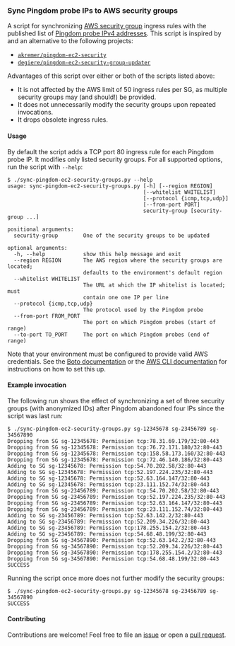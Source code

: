 ### Sync Pingdom probe IPs to AWS security groups

A script for synchronizing [AWS security
group](https://docs.aws.amazon.com/opsworks/latest/userguide/best-practices-groups.html)
ingress rules with the published list of [Pingdom probe IPv4
addresses](https://my.pingdom.com/probes/ipv4).  This script is inspired by and
an alternative to the following projects:
- [`akremer/pingdom-ec2-security`](https://github.com/akremer/pingdom-ec2-security)
- [`degiere/pingdom-ec2-security-group-updater`](https://github.com/degiere/pingdom-ec2-security-group-updater)

Advantages of this script over either or both of the scripts listed above:
- It is not affected by the AWS limit of 50 ingress rules per SG, as multiple
  security groups may (and should!) be provided.
- It does not unnecessarily modify the security groups upon repeated
  invocations.
- It drops obsolete ingress rules.

#### Usage

By default the script adds a TCP port 80 ingress rule for each Pingdom probe
IP. It modifies only listed security groups. For all supported options, run the
script with `--help`:

```
$ ./sync-pingdom-ec2-security-groups.py --help
usage: sync-pingdom-ec2-security-groups.py [-h] [--region REGION]
                                           [--whitelist WHITELIST]
                                           [--protocol {icmp,tcp,udp}]
                                           [--from-port PORT]
                                           security-group [security-group ...]

positional arguments:
  security-group        One of the security groups to be updated

optional arguments:
  -h, --help            show this help message and exit
  --region REGION       The AWS region where the security groups are located;
                        defaults to the environment's default region
  --whitelist WHITELIST
                        The URL at which the IP whitelist is located; must
                        contain one one IP per line
  --protocol {icmp,tcp,udp}
                        The protocol used by the Pingdom probe
  --from-port FROM_PORT
                        The port on which Pingdom probes (start of range)
  --to-port TO_PORT     The port on which Pingdom probes (end of range)
```

Note that your environment must be configured to provide valid AWS credentials.
See the [Boto
documentation](https://boto3.readthedocs.io/en/latest/guide/configuration.html)
or the [AWS CLI
documentation](https://docs.aws.amazon.com/cli/latest/userguide/cli-chap-getting-started.html)
for instructions on how to set this up.

#### Example invocation

The following run shows the effect of synchronizing a set of three security
groups (with anonymized IDs) after Pingdom abandoned four IPs since the script
was last run:


```
$ ./sync-pingdom-ec2-security-groups.py sg-12345678 sg-23456789 sg-34567890
Dropping from SG sg-12345678: Permission tcp:78.31.69.179/32:80-443
Dropping from SG sg-12345678: Permission tcp:76.72.171.180/32:80-443
Dropping from SG sg-12345678: Permission tcp:158.58.173.160/32:80-443
Dropping from SG sg-12345678: Permission tcp:72.46.140.186/32:80-443
Adding to SG sg-12345678: Permission tcp:54.70.202.58/32:80-443
Adding to SG sg-12345678: Permission tcp:52.197.224.235/32:80-443
Adding to SG sg-12345678: Permission tcp:52.63.164.147/32:80-443
Adding to SG sg-12345678: Permission tcp:23.111.152.74/32:80-443
Dropping from SG sg-23456789: Permission tcp:54.70.202.58/32:80-443
Dropping from SG sg-23456789: Permission tcp:52.197.224.235/32:80-443
Dropping from SG sg-23456789: Permission tcp:52.63.164.147/32:80-443
Dropping from SG sg-23456789: Permission tcp:23.111.152.74/32:80-443
Adding to SG sg-23456789: Permission tcp:52.63.142.2/32:80-443
Adding to SG sg-23456789: Permission tcp:52.209.34.226/32:80-443
Adding to SG sg-23456789: Permission tcp:178.255.154.2/32:80-443
Adding to SG sg-23456789: Permission tcp:54.68.48.199/32:80-443
Dropping from SG sg-34567890: Permission tcp:52.63.142.2/32:80-443
Dropping from SG sg-34567890: Permission tcp:52.209.34.226/32:80-443
Dropping from SG sg-34567890: Permission tcp:178.255.154.2/32:80-443
Dropping from SG sg-34567890: Permission tcp:54.68.48.199/32:80-443
SUCCESS
```

Running the script once more does not further modify the security groups:
```
$ ./sync-pingdom-ec2-security-groups.py sg-12345678 sg-23456789 sg-34567890
SUCCESS
```

#### Contributing

Contributions are welcome! Feel free to file an
[issue](https://github.com/PicnicSupermarket/pingdom-probes-aws-whitelist/issues/new)
or open a [pull
request](https://github.com/PicnicSupermarket/pingdom-probes-aws-whitelist/compare).
